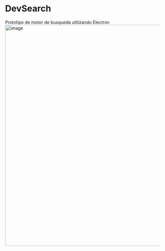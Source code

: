 # DevSearch
Prototipo de motor de busqueda utilizando Electron 
<img width="1185" height="717" alt="image" src="https://github.com/user-attachments/assets/3ba23d33-d9e8-4297-bb1d-479a8a4717be" />


